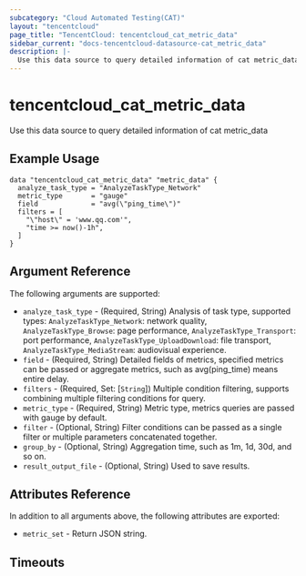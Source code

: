 ```yaml
---
subcategory: "Cloud Automated Testing(CAT)"
layout: "tencentcloud"
page_title: "TencentCloud: tencentcloud_cat_metric_data"
sidebar_current: "docs-tencentcloud-datasource-cat_metric_data"
description: |-
  Use this data source to query detailed information of cat metric_data
---
```


# tencentcloud_cat_metric_data

Use this data source to query detailed information of cat metric_data

## Example Usage

```hcl
data "tencentcloud_cat_metric_data" "metric_data" {
  analyze_task_type = "AnalyzeTaskType_Network"
  metric_type       = "gauge"
  field             = "avg(\"ping_time\")"
  filters = [
    "\"host\" = 'www.qq.com'",
    "time >= now()-1h",
  ]
}
```

## Argument Reference

The following arguments are supported:

* `analyze_task_type` - (Required, String) Analysis of task type, supported types: `AnalyzeTaskType_Network`: network quality, `AnalyzeTaskType_Browse`: page performance, `AnalyzeTaskType_Transport`: port performance, `AnalyzeTaskType_UploadDownload`: file transport, `AnalyzeTaskType_MediaStream`: audiovisual experience.
* `field` - (Required, String) Detailed fields of metrics, specified metrics can be passed or aggregate metrics, such as avg(ping_time) means entire delay.
* `filters` - (Required, Set: [`String`]) Multiple condition filtering, supports combining multiple filtering conditions for query.
* `metric_type` - (Required, String) Metric type, metrics queries are passed with gauge by default.
* `filter` - (Optional, String) Filter conditions can be passed as a single filter or multiple parameters concatenated together.
* `group_by` - (Optional, String) Aggregation time, such as 1m, 1d, 30d, and so on.
* `result_output_file` - (Optional, String) Used to save results.

## Attributes Reference

In addition to all arguments above, the following attributes are exported:

* `metric_set` - Return JSON string.


## Timeouts

<no value>


